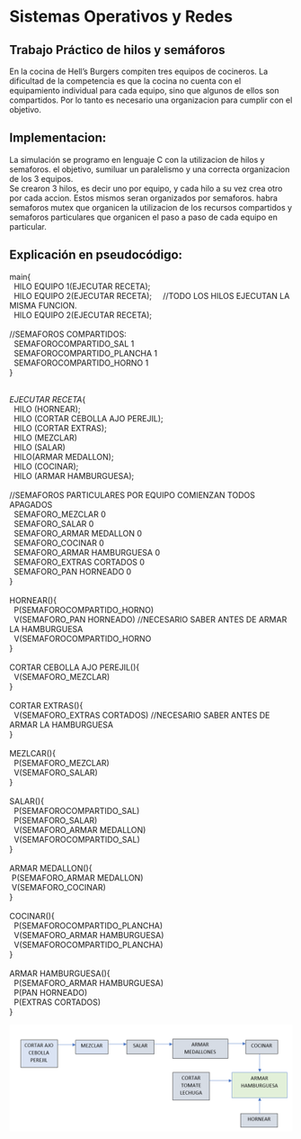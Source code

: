 # Sistemas Operativos y Redes

## Trabajo Práctico de hilos y semáforos

En la cocina de Hell’s Burgers compiten tres equipos de 
cocineros. 
La dificultad de la competencia es que la cocina no cuenta
con el equipamiento individual para cada equipo, sino que
algunos de ellos son compartidos. Por lo tanto es necesario una organizacion para
cumplir con el objetivo.

## Implementacion:
La simulación se programo en lenguaje C con la utilizacion de hilos y semaforos. el objetivo, sumiluar un paralelismo y
una correcta organizacion de los 3 equipos. 
<br>Se crearon 3 hilos, es decir uno por equipo, y cada hilo a su vez crea otro por cada accion. Estos mismos seran organizados por semaforos.
habra semaforos mutex que organicen la utilizacion de los recursos compartidos y semaforos particulares que organicen el paso a paso de cada
equipo en particular.

## Explicación en pseudocódigo:



main{
  <br>
  &nbsp; HILO EQUIPO 1(EJECUTAR RECETA);
  <br>
  &nbsp; HILO EQUIPO 2(EJECUTAR RECETA);     &nbsp; &nbsp;  //TODO LOS HILOS EJECUTAN LA MISMA FUNCION.
  <br>
  &nbsp; HILO EQUIPO 2(EJECUTAR RECETA);
  <br>
  <br>
  //SEMAFOROS COMPARTIDOS:
  <br>
 &nbsp;   SEMAFOROCOMPARTIDO_SAL 1
  <br>
 &nbsp;   SEMAFOROCOMPARTIDO_PLANCHA 1
  <br>
 &nbsp;  SEMAFOROCOMPARTIDO_HORNO 1
  <br> 
}
<br> 
<br> 

*EJECUTAR RECETA*{
    <br>
    &nbsp; HILO (HORNEAR);
    <br>
    &nbsp; HILO (CORTAR CEBOLLA AJO PEREJIL);
    <br>
    &nbsp; HILO (CORTAR EXTRAS);
    <br>
    &nbsp; HILO (MEZCLAR)
    <br>
    &nbsp; HILO (SALAR)
    <br>
    &nbsp; HILO(ARMAR MEDALLON);
    <br>
    &nbsp;  HILO (COCINAR);
    <br>
    &nbsp; HILO (ARMAR HAMBURGUESA);
    <br>
    <br>
    //SEMAFOROS PARTICULARES POR EQUIPO COMIENZAN TODOS APAGADOS
    <br>
   &nbsp; SEMAFORO_MEZCLAR 0
    <br>
   &nbsp; SEMAFORO_SALAR 0
    <br>
   &nbsp; SEMAFORO_ARMAR MEDALLON 0
    <br>
   &nbsp; SEMAFORO_COCINAR 0
    <br>
   &nbsp; SEMAFORO_ARMAR HAMBURGUESA 0
    <br>
   &nbsp; SEMAFORO_EXTRAS CORTADOS 0
    <br>
  &nbsp;  SEMAFORO_PAN HORNEADO 0
    <br>
}
<br>
<br>
HORNEAR(){
<br>
&nbsp; P(SEMAFOROCOMPARTIDO_HORNO)
  <br>
&nbsp; V(SEMAFORO_PAN HORNEADO)  //NECESARIO SABER ANTES DE ARMAR LA HAMBURGUESA
  <br>
&nbsp; V(SEMAFOROCOMPARTIDO_HORNO
<br>
}
<br>
<br>
CORTAR CEBOLLA AJO PEREJIL(){
<br>
&nbsp; V(SEMAFORO_MEZCLAR)
<br>
}
<br>
<br>
CORTAR EXTRAS(){
<br>
&nbsp; V(SEMAFORO_EXTRAS CORTADOS) //NECESARIO SABER ANTES DE ARMAR LA HAMBURGUESA
<br>
}
<br>
<br>
MEZLCAR(){
<br>
&nbsp; P(SEMAFORO_MEZCLAR)
<br>
&nbsp; V(SEMAFORO_SALAR)
<br>
}
<br>
<br>
SALAR(){
<br>
&nbsp; P(SEMAFOROCOMPARTIDO_SAL)
<br>
&nbsp; P(SEMAFORO_SALAR)
<br>
&nbsp; V(SEMAFORO_ARMAR MEDALLON)
<br>
&nbsp; V(SEMAFOROCOMPARTIDO_SAL)
<br>
}
<br>
<br>
ARMAR MEDALLON(){
<br>
&nbsp;P(SEMAFORO_ARMAR MEDALLON)
<br>
&nbsp;V(SEMAFORO_COCINAR)
<br>
}
<br>
<br>
COCINAR(){
<br>
&nbsp; P(SEMAFOROCOMPARTIDO_PLANCHA)
<br>
&nbsp; V(SEMAFORO_ARMAR HAMBURGUESA)
<br>
&nbsp; V(SEMAFOROCOMPARTIDO_PLANCHA)
<br>
}
<br>
<br>
ARMAR HAMBURGUESA(){
<br>
&nbsp; P(SEMAFORO_ARMAR HAMBURGUESA)
<br>
&nbsp; P(PAN HORNEADO)
<br>
&nbsp; P(EXTRAS CORTADOS)
<br>
}
<br>

![](/SECUENCIA.png)


